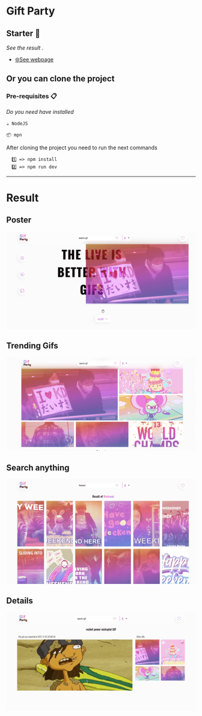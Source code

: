 # Gift Party

## Starter 🚀

_See the result ._

- [🌐See webpage](https://gift-party.vercel.app/)

## Or you can clone the project

### Pre-requisites 📋

_Do you need have installed_

```
☕ NodeJS
```

```
📦 mpn
```

After cloning the project you need to run the next commands

```
  1️⃣ => npm install
  2️⃣ => npm run dev
```

---

# Result

## Poster

<img src="https://github.com/ItsMeLeonardo/portfolio/blob/master/public/images/png/gif-party-poster.png?raw=true" alt="TODO Poster result">

## Trending Gifs

<img src="https://github.com/ItsMeLeonardo/portfolio/blob/master/public/images/png/gif-party-2.png?raw=true" alt="TODO app result">

## Search anything

<img src="https://github.com/ItsMeLeonardo/portfolio/blob/master/public/images/png/gif-party-3.png?raw=true" alt="TODO app result">

## Details

<img src="https://github.com/ItsMeLeonardo/portfolio/blob/master/public/images/png/gif-party-4.png?raw=true" alt="TODO app result">
